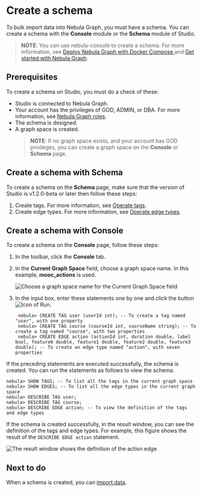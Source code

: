 # Create a schema

To bulk import data into Nebula Graph, you must have a schema. You can create a schema with the **Console** module or the **Schema** module of Studio.

> **NOTE**: You can use nebula-console to create a schema. For more information, see [Deploy Nebula Graph with Docker Compose
](https://github.com/vesoft-inc/nebula-docker-compose/blob/master/README.md "Click to go to GitHub website") and [Get started with Nebula Graph](https://docs.nebula-graph.io/manual-EN/1.overview/2.quick-start/1.get-started/ "Click to go to Nebula Graph website").

## Prerequisites

To create a schema on Studio, you must do a check of these:

- Studio is connected to Nebula Graph.
- Your account has the privileges of GOD, ADMIN, or DBA. For more information, see [Nebula Graph roles](https://docs.nebula-graph.io/manual-EN/3.build-develop-and-administration/4.account-management-statements/built-in-roles/ "Click to go to Nebula Graph website").
- The schema is designed.
- A graph space is created.
  > **NOTE**: If no graph space exists, and your account has GOD privileges, you can create a graph space on the **Console** or **Schema** page.

## Create a schema with Schema

To create a schema on the **Schema** page, make sure that the version of Studio is v1.2.0-beta or later then follow these steps:

1. Create tags. For more information, see [Operate tags](../manage-schema/st-ug-crud-tag.md).
2. Create edge types. For more information, see [Operate edge types](../manage-schema/st-ug-crud-edge-type.md).

## Create a schema with Console

To create a schema on the **Console** page, follow these steps:

1. In the toolbar, click the **Console** tab.
2. In the **Current Graph Space** field, choose a graph space name. In this example, **mooc_actions** is used.

   ![Choose a graph space name for the Current Graph Space field](https://docs-cdn.nebula-graph.com.cn/nebula-studio-docs/st-ug-031.png "Choose a graph space")

3. In the input box, enter these statements one by one and click the button ![Icon of Run](https://docs-cdn.nebula-graph.com.cn/nebula-studio-docs/st-ug-008.png "Run").

   ```nGQL
    nebula> CREATE TAG user (userId int); -- To create a tag named "user", with one property
    nebula> CREATE TAG course (courseId int, courseName string); -- To create a tag named "course", with two properties
    nebula> CREATE EDGE action (actionId int, duration double, label bool, feature0 double, feature1 double, feature2 double, feature3 double); -- To create an edge type named "action", with seven properties
    ```

If the preceding statements are executed successfully, the schema is created. You can run the statements as follows to view the schema.

```nGQL
nebula> SHOW TAGS; -- To list all the tags in the current graph space
nebula> SHOW EDGES; -- To list all the edge types in the current graph space
nebula> DESCRIBE TAG user;
nebula> DESCRIBE TAG course;
nebula> DESCRIBE EDGE action; -- To view the definition of the tags and edge types
```

If the schema is created successfully, in the result window, you can see the definition of the tags and edge types. For example, this figure shows the result of the `DESCRIBE EDGE action` statement.

![The result window shows the definition of the action edge](https://docs-cdn.nebula-graph.com.cn/nebula-studio-docs/st-ug-048.png "Result of the DESCRIBE EDGE action statement")

## Next to do

When a schema is created, you can [import data](st-ug-import-data.md).
